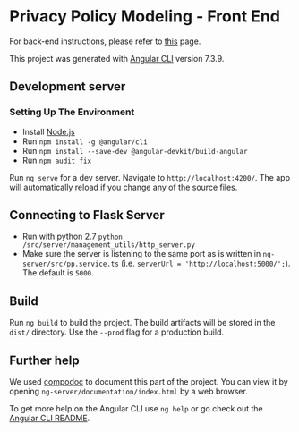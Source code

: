 # Privacy Policy Modeling - Front End

For back-end instructions, please refer to [this](https://github.com/alonzing/PrivacyPolicyModeling/tree/master/) page.

This project was generated with [Angular CLI](https://github.com/angular/angular-cli) version 7.3.9.

## Development server
### Setting Up The Environment
* Install [Node.js](https://nodejs.org)
* Run `npm install -g @angular/cli`
* Run `npm install --save-dev @angular-devkit/build-angular`
* Run `npm audit fix`

Run `ng serve` for a dev server. Navigate to `http://localhost:4200/`. The app will automatically reload if you change any of the source files.

## Connecting to Flask Server
 * Run with python 2.7 `python /src/server/management_utils/http_server.py`
 * Make sure the server is listening to the same port as is written in `ng-server/src/pp.service.ts` (i.e. `serverUrl = 'http://localhost:5000/';`). The default is `5000`.

## Build

Run `ng build` to build the project. The build artifacts will be stored in the `dist/` directory. Use the `--prod` flag for a production build.

## Further help

We used [compodoc](https://compodoc.app/) to document this part of the project. You can view it by opening `ng-server/documentation/index.html` by a web browser.

To get more help on the Angular CLI use `ng help` or go check out the [Angular CLI README](https://github.com/angular/angular-cli/blob/master/README.md).
